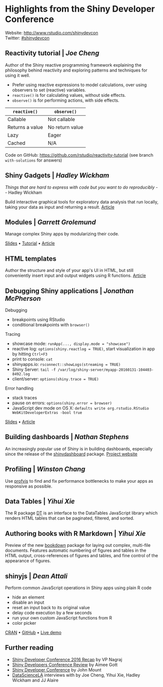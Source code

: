 # Highlights from the Shiny Developer Conference

Website: http://www.rstudio.com/shinydevcon  
Twitter: [#shinydevcon](http://twitter.com/hashtag/shinydevcon)

## Reactivity tutorial | *Joe Cheng*

Author of the Shiny reactive programming framework explaining the philosophy behind reactivity and exploring patterns and techniques for using it well.

- Prefer using reactive expressions to model calculations, over using observers to set (reactive) variables.
- `reactive()` is for calculating values, without side effects.
- `observe()` is for performing actions, with side effects.

| `reactive()` | `observe()` |
| ---------- | --------- |
| Callable   | 	Not callable |
| Returns a value | No return value |
| Lazy |	Eager |
| Cached | N/A |

Code on GitHub: https://github.com/rstudio/reactivity-tutorial (see branch `with-solutions` for answers)

## Shiny Gadgets | *Hadley Wickham*

*Things that are hard to express with code but you want to do reproducibly* -- Hadley Wickham

Build interactive graphical tools for exploratory data analysis that run locally, taking your data as input and returning a result. [Article](http://shiny.rstudio.com/articles/gadgets.html)

## Modules | *Garrett Grolemund*

Manage complex Shiny apps by modularizing their code. 

[Slides](https://github.com/aoles/modules-tutorial/blob/master/01-Modules.pdf) &bull; [Tutorial](https://github.com/aoles/modules-tutorial) &bull; [Article](http://shiny.rstudio.com/articles/modules.html)

## HTML templates

Author the structure and style of your app's UI in HTML, but still conveniently insert input and output widgets using R functions. [Article](http://shiny.rstudio.com/articles/templates.html)

## Debugging Shiny applications | *Jonathan McPherson*

Debugging
- breakpoints using RStudio
- conditional breakpoints with `browser()`

Tracing
- showcase mode: `runApp(..., display.mode = "showcase")`
- reactive log: `options(shiny.reactlog = TRUE)`, start visualization in app by hitting `Ctrl+F3`
- print to console: `cat`
- shinyapps.io: `rsconnect::showLogs(streaming = TRUE)`
- Shiny Server: `tail -f /var/log/shiny-server/myapp-20160131-104403-8492.log`
- client/server: `options(shiny.trace = TRUE)`

Error handling
- stack traces
- pause on errors: `options(shiny.error = browser)`
- JavaScript dev mode on OS X: `defaults write org.rstudio.RStudio WebKitDeveloperExtras -bool true`

[Slides](http://rpubs.com/jmcphers/149638) &bull; [Article](http://shiny.rstudio.com/articles/debugging.html)

## Building dashboards | *Nathan Stephens*

An increasingly popular use of Shiny is in building dashboards, especially since the release of the [shinydashboard](https://github.com/rstudio/shinydashboard) package. [Project website](http://rstudio.github.io/shinydashboard/)

## Profiling | *Winston Chang*

Use [profvis](https://github.com/rstudio/profvis) to find and fix performance bottlenecks to make your apps as responsive as possible.

## Data Tables | *Yihui Xie*

The R package [DT](https://github.com/rstudio/DT) is an interface to the DataTables JavaScript library which renders HTML tables that can be paginated, filtered, and sorted.

## Authoring books with R Markdown  | *Yihui Xie*

Preview of the new [bookdown](http://rstudio.github.io/bookdown) package for laying out complex, multi-file documents. Features automatic numbering of figures and tables in the HTML output, cross-references of figures and tables, and fine control of the appearance of figures.

## shinyjs | *Dean Attali*

Perform common JavaScript operations in Shiny apps using plain R code
- hide an element
- disable an input
- reset an input back to its original value
- delay code execution by a few seconds
- run your own custom JavaScript functions from R
- color picker

[CRAN](http://cran.r-project.org/web/packages/shinyjs) &bull; [GitHub](http://github.com/daattali/shinyjs) &bull; [Live demo](http://daattali.com/shiny/shinyjs-demo/)

## Further reading

- [Shiny Developer Conference 2016 Recap](http://www.r-bloggers.com/shiny-developer-conference-2016-recap/) by VP Nagraj
- [Shiny Developers Conference Review](http://www.r-bloggers.com/shiny-developers-conference-review/) by Aimee Gott
- [Shiny Developer Conference](http://www.r-bloggers.com/shiny-developer-conference/) by John Mount
- [DataScienceLA](http://www.youtube.com/user/DataScienceLA) interviews with by Joe Cheng, Yihui Xie, Hadley Wickham and JJ Alaire

<script type="text/javascript">
document.addEventListener("DOMContentLoaded", function() {
  var links = document.links;  
  for (var i = 0, linksLength = links.length; i < linksLength; i++)
    if (links[i].hostname != window.location.hostname)
      links[i].target = '_blank';
});
</script>
